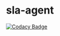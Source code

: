 # sla-agent

[![Codacy Badge](https://api.codacy.com/project/badge/Grade/2cd9d057c6d54b93a38c690d55022c72)](https://app.codacy.com/gh/skalenetwork/sla-agent?utm_source=github.com&utm_medium=referral&utm_content=skalenetwork/sla-agent&utm_campaign=Badge_Grade_Dashboard)
